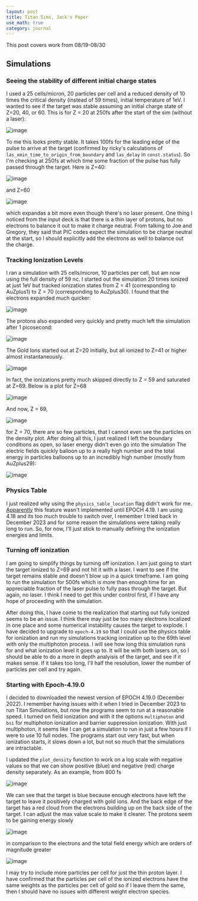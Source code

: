 ```yaml
---
layout: post
title: Titan Sims, Jack's Paper 
use_math: true
category: journal
---
```


This post covers work from 08/19-08/30

## Simulations

### Seeing the stability of different initial charge states

I used a 25 cells/micron, 20 particles per cell and a reduced density of 10 times the critical density (instead of 59 times), initial temperature of 1eV. I wanted to see if the target was stable assuming an initial charge state of Z=20, 40, or 60. This is for Z = 20 at 250fs after the start of the sim (without a laser):

![image](https://github.com/user-attachments/assets/101b7967-d2cb-430a-84cb-d79c8861b55e)

To me this looks pretty stable. It takes 100fs for the leading edge of the pulse to arrive at the target (confirmed by ricky's calculations of `las_xmin_time_to_origin_from_boundary` and `las_delay` in `const.status`). So I'm checking at 250fs at which time some fraction of the pulse has fully passed through the target. Here is Z=40: 

![image](https://github.com/user-attachments/assets/032dd12d-5c82-4c24-9932-e50eed34d4b7)

and Z=60

![image](https://github.com/user-attachments/assets/9cb2d011-3a85-4a6d-b932-440c2107896a)

which expandas a bit more even though there's no laser present. One thing I noticed from the input deck is that there is a thin layer of protons, but no electrons to balance it out to make it charge neutral. From talking to Joe and Gregory, they said that PIC codes expect the simulation to be charge neutral at the start, so I should explicitly add the electrons as well to balance out the charge.

### Tracking Ionization Levels

I ran a simulation with 25 cells/micron, 10 particles per cell, but am now using the full density of 59 nc. I started out the simulation 20 times ionized at just 1eV but tracked ionization states from Z = 41 (corresponding to AuZplus1) to Z = 70 (corresponding to AuZplus30). I found that the electrons expanded much quicker: 

![image](https://github.com/user-attachments/assets/d5855a17-7a65-4ece-a54b-5ee8961375aa)

The protons also expanded very quickly and pretty much left the simulation after 1 picosecond: 

![image](https://github.com/user-attachments/assets/b3719d79-4775-4514-a434-baf910add71c)

The Gold Ions started out at Z=20 initially, but all ionized to Z=41 or higher almost instantaneously.

![image](https://github.com/user-attachments/assets/e2b2c622-5152-452a-b45f-1f87b7808e69)

In fact, the ionizations pretty much skipped directly to Z = 59 and saturated at Z=69. Below is a plot for Z=68

![image](https://github.com/user-attachments/assets/53793d80-ec72-4228-9737-f9b66cbb5ae6)

And now, Z = 69, 

![image](https://github.com/user-attachments/assets/cbc49ba8-665b-42d7-be72-ed1086143d6d)

for Z = 70, there are so few particles, that I cannot even see the particles on the density plot. After doing all this, I just realized I left the boundary conditions as open, so laser energy didn't even go into the simulation The electric fields quickly balloon up to a really high number and the total energy in particles balloons up to an incredibly high number (mostly from AuZplus29): 

![image](https://github.com/user-attachments/assets/aba3546c-e67e-45aa-8f5b-ae39813dca91)

### Physics Table

I just realized why using the `physics_table_location` flag didn't work for me. [Apparently](https://epochpic.github.io/documentation/input_deck/input_deck_species.html) this feature wasn't implemented until EPOCH 4.19. I am using 4.18 and its too much trouble to switch over, I remember I tried back in December 2023 and for some reason the simulations were taking really long to run. So, for now, I'll just stick to manually defining the ionization energies and limits.

### Turning off ionization

I am going to simplify things by turning off ionization. I am just going to start the target ionized to Z=69 and not hit it with a laser. I want to see if the target remains stable and doesn't blow up in a quick timeframe. I am going to run the simulation for 500fs which is more than enough time for an appreciable fraction of the laser pulse to fully pass through the target. But again, no laser. I think I need to get this under control first, if I have any hope of proceeding with the simulation.

After doing this, I have come to the realization that starting out fully ionized seems to be an issue. I think there may just be too many electrons localized in one place and some numerical instability causes the target to explode. I have decided to upgrade to `epoch-4.19` so that I could use the physics table for ionization and run my simulations tracking ionization up to the 69th level with only the multiphoton process. I will see how long this simulation runs for and what ionization level it goes up to. It will be with both lasers on, so I should be able to do a more in depth analyisis of the target, and see if it makes sense. If it takes too long, I'll half the resolution, lower the number of particles per cell and try again. 

### Starting with Epoch-4.19.0

I decided to downloaded the newest version of EPOCH 4.19.0 (December 2022). I remember having issues with it when I tried in December 2023 to run Titan Simulations, but now the programs seem to run at a reasonable speed. I turned on field ionization and with it the options `multiphoton` and `bsi` for multiphoton ionization and barrier suppression ionization. With just multiphoton, it seems like I can get a simulation to run in just a few hours if I were to use 10 full nodes. The programs start out very fast, but when ionization starts, it slows down a lot, but not so much that the simulations are intractable. 

I updated the `plot_density` function to work on a log scale with negative values so that we can show positive (blue) and negative (red) charge density separately. As an example, from 800 fs

![image](https://github.com/user-attachments/assets/85cf3be6-fdb4-418a-8f6e-0ac2017763d2)

We can see that the target is blue because enough electrons have left the target to leave it positively charged with gold ions. And the back edge of the target has a red cloud from the electrons building up on the back side of the target. I can adjust the max value scale to make it clearer. The protons seem to be gaining energy slowly 

![image](https://github.com/user-attachments/assets/e9088916-e03f-4c9f-909d-85da68f46f44)

in comparison to the electrons and the total field energy which are orders of magnitude greater 

![image](https://github.com/user-attachments/assets/d168b1cc-310f-4362-afa6-b61bbcfba118)

I may try to include more particles per cell for just the thin proton layer. I have confirmed that the particles per cell of the ionized electrons have the same weights as the particles per cell of gold so if I leave them the same, then I should have no issues with different weight electron species. 












